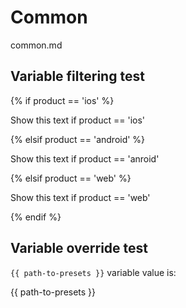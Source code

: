 # Common

common.md

## Variable filtering test

{% if  product == 'ios' %}

Show this text if product == 'ios'

{% elsif product == 'android' %}

Show this text if product == 'anroid'

{% elsif product == 'web' %}

Show this text if product == 'web'

{% endif %}

## Variable override test

`{{ path-to-presets }}` variable value is:

{{ path-to-presets }}
